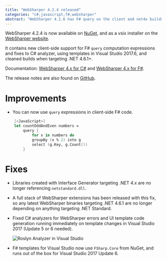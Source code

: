 ```yaml
---
title: "WebSharper 4.2.4 released"
categories: "c#,javascript,f#,websharper"
abstract: "WebSharper 4.1.6 has F# query on the client and net4x builds not depending on netstandard"
---
```

WebSharper 4.2.4 is now available on [NuGet](https://www.nuget.org/packages/websharper), and as a vsix installer on the [WebSharper website](https://websharper.com/downloads).

It contains new client-side support for F# `query` computation expressions and fixes to C# analyzer, using templates in Visual Studio 2017.6, and cleaned builds when targeting .NET 4.6.1+.

Documentation: [WebSharper 4.x for C#](https://developers.websharper.com/docs/v4.x/cs) and [WebSharper 4.x for F#](https://developers.websharper.com/docs/v4.x/fs).

The release notes are also found on [GitHub](https://github.com/dotnet-websharper/core/releases/tag/4.2.4.247).

# Improvements

* You can now use `query` expressions in client-side F# code.

```fsharp
    [<JavaScript>]
    let countOddAndEven numbers =
        query {
            for x in numbers do
            groupBy (x % 2) into g
            select (g.Key, g.Count())
        }
```

# Fixes

* Libraries created with Interface Generator targeting .NET 4.x are no longer referencing `netstandard.dll`.
* A full stack of WebSharper extensions has been released with this fix, so any latest WebSharper binaries targeting .NET 4.6.1 are no longer depending on anything targeting .NET Standard.
* Fixed C# analyzers for WebSharper errors and UI template code generation running immediately on template changes in Visual Studio 2017 (Update 5 or 6 needed).

	![Roslyn Analyzer in Visual Studio](https://i.imgur.com/ZGX0XmF.png)
* F# templates for Visual Studio now use `FSharp.Core` from NuGet, and runs out of the box for Visual Studio 2017 Update 6.
